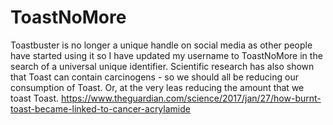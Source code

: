 # ToastNoMore

Toastbuster is no longer a unique handle on social media as other people have started using it so I have updated my username to ToastNoMore in the search of a universal unique identifier. Scientific research has also shown that Toast can contain carcinogens - so we should all be reducing our consumption of Toast. Or, at the very leas reducing the amount that we toast Toast. https://www.theguardian.com/science/2017/jan/27/how-burnt-toast-became-linked-to-cancer-acrylamide 
